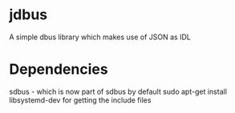 # jdbus
A simple dbus library which makes use of JSON as IDL

# Dependencies
sdbus - which is now part of sdbus by default
    sudo apt-get install libsystemd-dev for getting the include files
